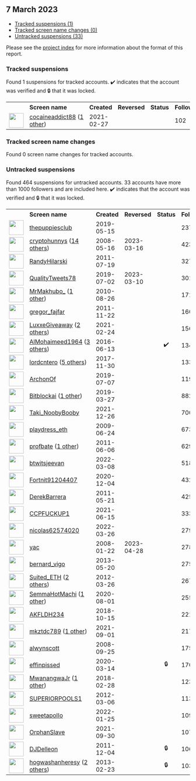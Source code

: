 ##  7 March 2023

* [Tracked suspensions (1)](#tracked-suspensions)
* [Tracked screen name changes (0)](#tracked-screen-name-changes)
* [Untracked suspensions (33)](#untracked-suspensions)

Please see the [project index](https://github.com/travisbrown/twitter-watch) for more information about the format of this report.

### Tracked suspensions

Found 1 suspensions for tracked accounts.
  ✔️ indicates that the account was verified and 🔒 that it was locked.

<table>
    <tr>
        <th></th>
        <th align="left">Screen name</th>
        <th align="left">Created</th>
        <th align="left">Reversed</th>
        <th align="left">Status</th>
        <th align="left">Followers</th>
        <th align="left">Ranking</th></tr>
    </tr>
        <tr>
            <td><a href="https://twitter.com/intent/user?user_id=1365813730613751811">
                <img src="https://pbs.twimg.com/profile_images/1598894659832422400/4LxyTM64_normal.jpg" width="40px" height="40px" align="center"/></a>
            </td>
            <td>
                <a href="https://twitter.com/cocaineaddict88">cocaineaddict88</a>&nbsp;(<a href="https://api.memory.lol/v1/tw/id/1365813730613751811">1 other</a>)&nbsp;</td>
            <td>2021-02-27</td>
            <td></td>
            <td align="center"></td>
            <td>102</td>
            <td>94473</td>
        </tr></table>

### Tracked screen name changes

Found 0 screen name changes for tracked accounts.

### Untracked suspensions

Found 464 suspensions for untracked accounts.
33 accounts have more than 1000 followers and are included here.
  ✔️ indicates that the account was verified and 🔒 that it was locked.

<table>
    <tr>
        <th></th>
        <th align="left">Screen name</th>
        <th align="left">Created</th>
        <th align="left">Reversed</th>
        <th align="left">Status</th>
        <th align="left">Followers</th>
    </tr>
        <tr>
            <td><a href="https://twitter.com/intent/user?user_id=1128636523849637888">
                <img src="https://pbs.twimg.com/profile_images/1128636894546407424/YVP1DyIv_normal.jpg" width="40px" height="40px" align="center"/></a>
            </td>
            <td>
                <a href="https://twitter.com/thepuppiesclub">thepuppiesclub</a></td>
            <td>2019-05-15</td>
            <td></td>
            <td align="center"></td>
            <td>237301</td>
        </tr>
        <tr>
            <td><a href="https://twitter.com/intent/user?user_id=14797042">
                <img src="https://pbs.twimg.com/profile_images/1590902226293166081/Pv10nSsU_normal.jpg" width="40px" height="40px" align="center"/></a>
            </td>
            <td>
                <a href="https://twitter.com/cryptohunnys">cryptohunnys</a>&nbsp;(<a href="https://api.memory.lol/v1/tw/id/14797042">14 others</a>)&nbsp;</td>
            <td>2008-05-16</td>
            <td>2023-03-16</td>
            <td align="center"></td>
            <td>42398</td>
        </tr>
        <tr>
            <td><a href="https://twitter.com/intent/user?user_id=338448134">
                <img src="https://pbs.twimg.com/profile_images/1575601283100287000/XufxxnMd_normal.jpg" width="40px" height="40px" align="center"/></a>
            </td>
            <td>
                <a href="https://twitter.com/RandyHilarski">RandyHilarski</a></td>
            <td>2011-07-19</td>
            <td></td>
            <td align="center"></td>
            <td>32768</td>
        </tr>
        <tr>
            <td><a href="https://twitter.com/intent/user?user_id=1146027390100893696">
                <img src="https://pbs.twimg.com/profile_images/1519257719462666242/-YgfyCP5_normal.jpg" width="40px" height="40px" align="center"/></a>
            </td>
            <td>
                <a href="https://twitter.com/QualityTweets78">QualityTweets78</a></td>
            <td>2019-07-02</td>
            <td>2023-03-10</td>
            <td align="center"></td>
            <td>30122</td>
        </tr>
        <tr>
            <td><a href="https://twitter.com/intent/user?user_id=183318077">
                <img src="https://pbs.twimg.com/profile_images/1463542116605476866/RwxeZOK9_normal.jpg" width="40px" height="40px" align="center"/></a>
            </td>
            <td>
                <a href="https://twitter.com/MrMakhubo_">MrMakhubo_</a>&nbsp;(<a href="https://api.memory.lol/v1/tw/id/183318077">1 other</a>)&nbsp;</td>
            <td>2010-08-26</td>
            <td></td>
            <td align="center"></td>
            <td>17166</td>
        </tr>
        <tr>
            <td><a href="https://twitter.com/intent/user?user_id=418576847">
                <img src="https://pbs.twimg.com/profile_images/1652150920/gregor_fajfar_normal.jpg" width="40px" height="40px" align="center"/></a>
            </td>
            <td>
                <a href="https://twitter.com/gregor_fajfar">gregor_fajfar</a></td>
            <td>2011-11-22</td>
            <td></td>
            <td align="center"></td>
            <td>16097</td>
        </tr>
        <tr>
            <td><a href="https://twitter.com/intent/user?user_id=1364463947298922498">
                <img src="https://pbs.twimg.com/profile_images/1591005609390149634/YOhdccCT_normal.jpg" width="40px" height="40px" align="center"/></a>
            </td>
            <td>
                <a href="https://twitter.com/LuxxeGiveaway">LuxxeGiveaway</a>&nbsp;(<a href="https://api.memory.lol/v1/tw/id/1364463947298922498">2 others</a>)&nbsp;</td>
            <td>2021-02-24</td>
            <td></td>
            <td align="center"></td>
            <td>15636</td>
        </tr>
        <tr>
            <td><a href="https://twitter.com/intent/user?user_id=742167928410365952">
                <img src="https://pbs.twimg.com/profile_images/1546246948272984067/LWsGp74z_normal.jpg" width="40px" height="40px" align="center"/></a>
            </td>
            <td>
                <a href="https://twitter.com/AlMohaimeed1964">AlMohaimeed1964</a>&nbsp;(<a href="https://api.memory.lol/v1/tw/id/742167928410365952">3 others</a>)&nbsp;</td>
            <td>2016-06-13</td>
            <td></td>
            <td align="center">✔️</td>
            <td>13454</td>
        </tr>
        <tr>
            <td><a href="https://twitter.com/intent/user?user_id=936028886856617987">
                <img src="https://pbs.twimg.com/profile_images/1592540277830553601/2JeSON-C_normal.jpg" width="40px" height="40px" align="center"/></a>
            </td>
            <td>
                <a href="https://twitter.com/lordcntero">lordcntero</a>&nbsp;(<a href="https://api.memory.lol/v1/tw/id/936028886856617987">5 others</a>)&nbsp;</td>
            <td>2017-11-30</td>
            <td></td>
            <td align="center"></td>
            <td>13367</td>
        </tr>
        <tr>
            <td><a href="https://twitter.com/intent/user?user_id=1147773633714098176">
                <img src="https://pbs.twimg.com/profile_images/1598817760783507456/QW9C9bV3_normal.jpg" width="40px" height="40px" align="center"/></a>
            </td>
            <td>
                <a href="https://twitter.com/ArchonOf">ArchonOf</a></td>
            <td>2019-07-07</td>
            <td></td>
            <td align="center"></td>
            <td>11933</td>
        </tr>
        <tr>
            <td><a href="https://twitter.com/intent/user?user_id=1110693684473806848">
                <img src="https://pbs.twimg.com/profile_images/1521135568909783040/7CksjwDS_normal.jpg" width="40px" height="40px" align="center"/></a>
            </td>
            <td>
                <a href="https://twitter.com/Bitblockai">Bitblockai</a>&nbsp;(<a href="https://api.memory.lol/v1/tw/id/1110693684473806848">1 other</a>)&nbsp;</td>
            <td>2019-03-27</td>
            <td></td>
            <td align="center"></td>
            <td>8829</td>
        </tr>
        <tr>
            <td><a href="https://twitter.com/intent/user?user_id=1474995694888960003">
                <img src="https://pbs.twimg.com/profile_images/1591314096145813504/6YOma7Ee_normal.jpg" width="40px" height="40px" align="center"/></a>
            </td>
            <td>
                <a href="https://twitter.com/Taki_NoobyBooby">Taki_NoobyBooby</a></td>
            <td>2021-12-26</td>
            <td></td>
            <td align="center"></td>
            <td>7002</td>
        </tr>
        <tr>
            <td><a href="https://twitter.com/intent/user?user_id=50429068">
                <img src="https://pbs.twimg.com/profile_images/1478162078745702401/nldrx9BM_normal.jpg" width="40px" height="40px" align="center"/></a>
            </td>
            <td>
                <a href="https://twitter.com/playdress_eth">playdress_eth</a></td>
            <td>2009-06-24</td>
            <td></td>
            <td align="center"></td>
            <td>6730</td>
        </tr>
        <tr>
            <td><a href="https://twitter.com/intent/user?user_id=311891675">
                <img src="https://pbs.twimg.com/profile_images/1563194921623793664/Nd16aQHW_normal.jpg" width="40px" height="40px" align="center"/></a>
            </td>
            <td>
                <a href="https://twitter.com/profbate">profbate</a>&nbsp;(<a href="https://api.memory.lol/v1/tw/id/311891675">1 other</a>)&nbsp;</td>
            <td>2011-06-06</td>
            <td></td>
            <td align="center"></td>
            <td>6292</td>
        </tr>
        <tr>
            <td><a href="https://twitter.com/intent/user?user_id=1501218339221168129">
                <img src="https://pbs.twimg.com/profile_images/1591847856297562112/jyC7ADlB_normal.jpg" width="40px" height="40px" align="center"/></a>
            </td>
            <td>
                <a href="https://twitter.com/btwitsjeevan">btwitsjeevan</a></td>
            <td>2022-03-08</td>
            <td></td>
            <td align="center"></td>
            <td>5180</td>
        </tr>
        <tr>
            <td><a href="https://twitter.com/intent/user?user_id=1334656312018341891">
                <img src="https://pbs.twimg.com/profile_images/1334656409615659011/q6TEAEpp_normal.jpg" width="40px" height="40px" align="center"/></a>
            </td>
            <td>
                <a href="https://twitter.com/Fortnit91204407">Fortnit91204407</a></td>
            <td>2020-12-04</td>
            <td></td>
            <td align="center"></td>
            <td>4322</td>
        </tr>
        <tr>
            <td><a href="https://twitter.com/intent/user?user_id=302468717">
                <img src="https://pbs.twimg.com/profile_images/923710766603173888/1siWF6N4_normal.jpg" width="40px" height="40px" align="center"/></a>
            </td>
            <td>
                <a href="https://twitter.com/DerekBarrera">DerekBarrera</a></td>
            <td>2011-05-21</td>
            <td></td>
            <td align="center"></td>
            <td>4254</td>
        </tr>
        <tr>
            <td><a href="https://twitter.com/intent/user?user_id=1404853257017729025">
                <img src="https://pbs.twimg.com/profile_images/1594233351443206144/_ePLeRX__normal.jpg" width="40px" height="40px" align="center"/></a>
            </td>
            <td>
                <a href="https://twitter.com/CCPFUCKUP1">CCPFUCKUP1</a></td>
            <td>2021-06-15</td>
            <td></td>
            <td align="center"></td>
            <td>3336</td>
        </tr>
        <tr>
            <td><a href="https://twitter.com/intent/user?user_id=1507532344462295046">
                <img src="https://pbs.twimg.com/profile_images/1589527399460442113/m9Taf60d_normal.jpg" width="40px" height="40px" align="center"/></a>
            </td>
            <td>
                <a href="https://twitter.com/nicolas62574020">nicolas62574020</a></td>
            <td>2022-03-26</td>
            <td></td>
            <td align="center"></td>
            <td>2793</td>
        </tr>
        <tr>
            <td><a href="https://twitter.com/intent/user?user_id=12540902">
                <img src="https://pbs.twimg.com/profile_images/1481344698035941376/HwVsBvx3_normal.jpg" width="40px" height="40px" align="center"/></a>
            </td>
            <td>
                <a href="https://twitter.com/yac">yac</a></td>
            <td>2008-01-22</td>
            <td>2023-04-28</td>
            <td align="center"></td>
            <td>2788</td>
        </tr>
        <tr>
            <td><a href="https://twitter.com/intent/user?user_id=1443215473">
                <img src="https://pbs.twimg.com/profile_images/914640663559512064/jSb9QbYH_normal.jpg" width="40px" height="40px" align="center"/></a>
            </td>
            <td>
                <a href="https://twitter.com/bernard_vigo">bernard_vigo</a></td>
            <td>2013-05-20</td>
            <td></td>
            <td align="center"></td>
            <td>2759</td>
        </tr>
        <tr>
            <td><a href="https://twitter.com/intent/user?user_id=537756507">
                <img src="https://pbs.twimg.com/profile_images/1520222562063577089/nTiFTr6l_normal.jpg" width="40px" height="40px" align="center"/></a>
            </td>
            <td>
                <a href="https://twitter.com/Suited_ETH">Suited_ETH</a>&nbsp;(<a href="https://api.memory.lol/v1/tw/id/537756507">2 others</a>)&nbsp;</td>
            <td>2012-03-26</td>
            <td></td>
            <td align="center"></td>
            <td>2673</td>
        </tr>
        <tr>
            <td><a href="https://twitter.com/intent/user?user_id=1289530059477270529">
                <img src="https://pbs.twimg.com/profile_images/1479769380061806599/MYUwjXSL_normal.jpg" width="40px" height="40px" align="center"/></a>
            </td>
            <td>
                <a href="https://twitter.com/SemmaHotMachi">SemmaHotMachi</a>&nbsp;(<a href="https://api.memory.lol/v1/tw/id/1289530059477270529">1 other</a>)&nbsp;</td>
            <td>2020-08-01</td>
            <td></td>
            <td align="center"></td>
            <td>2552</td>
        </tr>
        <tr>
            <td><a href="https://twitter.com/intent/user?user_id=1051730385564917760">
                <img src="https://pbs.twimg.com/profile_images/1467842388240781312/_9iWLnkM_normal.jpg" width="40px" height="40px" align="center"/></a>
            </td>
            <td>
                <a href="https://twitter.com/AKFLDH234">AKFLDH234</a></td>
            <td>2018-10-15</td>
            <td></td>
            <td align="center"></td>
            <td>2218</td>
        </tr>
        <tr>
            <td><a href="https://twitter.com/intent/user?user_id=1433097533757263876">
                <img src="https://pbs.twimg.com/profile_images/1574639224904884224/iu96iSk6_normal.jpg" width="40px" height="40px" align="center"/></a>
            </td>
            <td>
                <a href="https://twitter.com/mkztdc789">mkztdc789</a>&nbsp;(<a href="https://api.memory.lol/v1/tw/id/1433097533757263876">1 other</a>)&nbsp;</td>
            <td>2021-09-01</td>
            <td></td>
            <td align="center"></td>
            <td>2173</td>
        </tr>
        <tr>
            <td><a href="https://twitter.com/intent/user?user_id=16447436">
                <img src="https://pbs.twimg.com/profile_images/1276265841198235650/1sSwnmro_normal.jpg" width="40px" height="40px" align="center"/></a>
            </td>
            <td>
                <a href="https://twitter.com/alwynscott">alwynscott</a></td>
            <td>2008-09-25</td>
            <td></td>
            <td align="center"></td>
            <td>1753</td>
        </tr>
        <tr>
            <td><a href="https://twitter.com/intent/user?user_id=1238688738919755777">
                <img src="https://pbs.twimg.com/profile_images/1572679135658639361/lkXnpDri_normal.jpg" width="40px" height="40px" align="center"/></a>
            </td>
            <td>
                <a href="https://twitter.com/effinpissed">effinpissed</a></td>
            <td>2020-03-14</td>
            <td></td>
            <td align="center">🔒</td>
            <td>1707</td>
        </tr>
        <tr>
            <td><a href="https://twitter.com/intent/user?user_id=968955601664598017">
                <img src="https://pbs.twimg.com/profile_images/1598366475152023553/W8LEz8G-_normal.png" width="40px" height="40px" align="center"/></a>
            </td>
            <td>
                <a href="https://twitter.com/MwanangwaJr">MwanangwaJr</a>&nbsp;(<a href="https://api.memory.lol/v1/tw/id/968955601664598017">1 other</a>)&nbsp;</td>
            <td>2018-02-28</td>
            <td></td>
            <td align="center"></td>
            <td>1230</td>
        </tr>
        <tr>
            <td><a href="https://twitter.com/intent/user?user_id=516908065">
                <img src="https://pbs.twimg.com/profile_images/974768698367000576/aC9JB5qO_normal.jpg" width="40px" height="40px" align="center"/></a>
            </td>
            <td>
                <a href="https://twitter.com/SUPERIORPOOLS1">SUPERIORPOOLS1</a></td>
            <td>2012-03-06</td>
            <td></td>
            <td align="center"></td>
            <td>1139</td>
        </tr>
        <tr>
            <td><a href="https://twitter.com/intent/user?user_id=1486066329337708545">
                <img src="https://pbs.twimg.com/profile_images/1549872261292867585/ru1pUWyE_normal.jpg" width="40px" height="40px" align="center"/></a>
            </td>
            <td>
                <a href="https://twitter.com/sweetapoIIo">sweetapoIIo</a></td>
            <td>2022-01-25</td>
            <td></td>
            <td align="center"></td>
            <td>1097</td>
        </tr>
        <tr>
            <td><a href="https://twitter.com/intent/user?user_id=1443406001890279425">
                <img src="https://pbs.twimg.com/profile_images/1443406245604511748/Sd3UI7cv_normal.jpg" width="40px" height="40px" align="center"/></a>
            </td>
            <td>
                <a href="https://twitter.com/OrphanSlave">OrphanSlave</a></td>
            <td>2021-09-30</td>
            <td></td>
            <td align="center"></td>
            <td>1070</td>
        </tr>
        <tr>
            <td><a href="https://twitter.com/intent/user?user_id=428072824">
                <img src="https://pbs.twimg.com/profile_images/691067016396935168/G-VyrhnP_normal.jpg" width="40px" height="40px" align="center"/></a>
            </td>
            <td>
                <a href="https://twitter.com/DJDelleon">DJDelleon</a></td>
            <td>2011-12-04</td>
            <td></td>
            <td align="center">🔒</td>
            <td>1060</td>
        </tr>
        <tr>
            <td><a href="https://twitter.com/intent/user?user_id=1210472796">
                <img src="https://pbs.twimg.com/profile_images/1587248910069891073/YSVPitT3_normal.jpg" width="40px" height="40px" align="center"/></a>
            </td>
            <td>
                <a href="https://twitter.com/hogwashanheresy">hogwashanheresy</a>&nbsp;(<a href="https://api.memory.lol/v1/tw/id/1210472796">2 others</a>)&nbsp;</td>
            <td>2013-02-23</td>
            <td></td>
            <td align="center">🔒</td>
            <td>1033</td>
        </tr></table>
